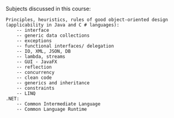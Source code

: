 Subjects discussed in this course:

	Principles, heuristics, rules of good object-oriented design (applicability in Java and C # languages):
		-- interface
		-- generic data collections
		-- exceptions
		-- functional interfaces/ delegation
		-- IO, XML, JSON, DB
 		-- lambda, streams
		-- GUI - JavaFX
		-- reflection
		-- concurrency
		-- clean code
		-- generics and inheritance
		-- constraints
		-- LINQ
	.NET:
		-- Common Intermediate Language
		-- Common Language Runtime